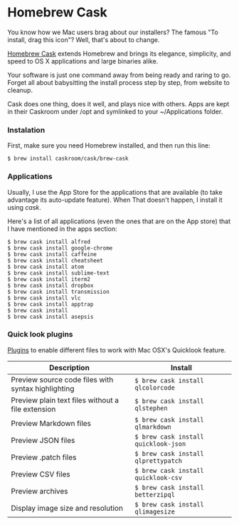 # Homebrew Cask

You know how we Mac users brag about our installers? The famous "To install, drag this icon"? Well, that's about to change.

[Homebrew Cask](http://caskroom.io/) extends Homebrew and brings its elegance, simplicity, and speed to OS X applications and large binaries alike.

Your software is just one command away from being ready and raring to go. Forget all about babysitting the install process step by step, from website to cleanup.

Cask does one thing, does it well, and plays nice with others. Apps are kept in their Caskroom under /opt and symlinked to your ~/Applications folder.


### Instalation

First, make sure you need Homebrew installed, and then run this line:

```shell
$ brew install caskroom/cask/brew-cask
```

### Applications

Usually, I use the App Store for the applications that are available (to take advantage its auto-update feature). When That doesn't happen, I install it using *cask*. 

Here's a list of all applications (even the ones that are on the App store) that I have mentioned in the apps section:

```shell
$ brew cask install alfred
$ brew cask install google-chrome
$ brew cask install caffeine
$ brew cask install cheatsheet
$ brew cask install atom
$ brew cask install sublime-text
$ brew cask install iterm2
$ brew cask install dropbox
$ brew cask install transmission
$ brew cask install vlc
$ brew cask install apptrap
$ brew cask install 
$ brew cask install asepsis
```

### Quick look plugins
[Plugins](https://github.com/sindresorhus/quick-look-plugins) to enable different files to work with Mac OSX's Quicklook feature.

| Description | Install |
| -- | -- |
| Preview source code files with syntax highlighting | ```$ brew cask install qlcolorcode``` |
| Preview plain text files without a file extension | ```$ brew cask install qlstephen``` |
| Preview Markdown files | ```$ brew cask install qlmarkdown``` |
| Preview JSON files | ```$ brew cask install quicklook-json``` |
| Preview .patch files | ```$ brew cask install qlprettypatch``` |
| Preview CSV files | ```$ brew cask install quicklook-csv``` |
| Preview archives | ```$ brew cask install betterzipql``` |
| Display image size and resolution | ```$ brew cask install qlimagesize``` |
